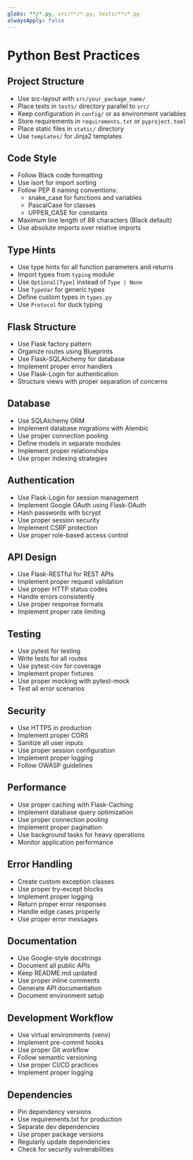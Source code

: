 ```yaml
---
globs: **/*.py, src/**/*.py, tests/**/*.py
alwaysApply: false
---
```


# Python Best Practices

## Project Structure

- Use src-layout with `src/your_package_name/`
- Place tests in `tests/` directory parallel to `src/`
- Keep configuration in `config/` or as environment variables
- Store requirements in `requirements.txt` or `pyproject.toml`
- Place static files in `static/` directory
- Use `templates/` for Jinja2 templates

## Code Style

- Follow Black code formatting
- Use isort for import sorting
- Follow PEP 8 naming conventions:
  - snake_case for functions and variables
  - PascalCase for classes
  - UPPER_CASE for constants
- Maximum line length of 88 characters (Black default)
- Use absolute imports over relative imports

## Type Hints

- Use type hints for all function parameters and returns
- Import types from `typing` module
- Use `Optional[Type]` instead of `Type | None`
- Use `TypeVar` for generic types
- Define custom types in `types.py`
- Use `Protocol` for duck typing

## Flask Structure

- Use Flask factory pattern
- Organize routes using Blueprints
- Use Flask-SQLAlchemy for database
- Implement proper error handlers
- Use Flask-Login for authentication
- Structure views with proper separation of concerns

## Database

- Use SQLAlchemy ORM
- Implement database migrations with Alembic
- Use proper connection pooling
- Define models in separate modules
- Implement proper relationships
- Use proper indexing strategies

## Authentication

- Use Flask-Login for session management
- Implement Google OAuth using Flask-OAuth
- Hash passwords with bcrypt
- Use proper session security
- Implement CSRF protection
- Use proper role-based access control

## API Design

- Use Flask-RESTful for REST APIs
- Implement proper request validation
- Use proper HTTP status codes
- Handle errors consistently
- Use proper response formats
- Implement proper rate limiting

## Testing

- Use pytest for testing
- Write tests for all routes
- Use pytest-cov for coverage
- Implement proper fixtures
- Use proper mocking with pytest-mock
- Test all error scenarios

## Security

- Use HTTPS in production
- Implement proper CORS
- Sanitize all user inputs
- Use proper session configuration
- Implement proper logging
- Follow OWASP guidelines

## Performance

- Use proper caching with Flask-Caching
- Implement database query optimization
- Use proper connection pooling
- Implement proper pagination
- Use background tasks for heavy operations
- Monitor application performance

## Error Handling

- Create custom exception classes
- Use proper try-except blocks
- Implement proper logging
- Return proper error responses
- Handle edge cases properly
- Use proper error messages

## Documentation

- Use Google-style docstrings
- Document all public APIs
- Keep README.md updated
- Use proper inline comments
- Generate API documentation
- Document environment setup

## Development Workflow

- Use virtual environments (venv)
- Implement pre-commit hooks
- Use proper Git workflow
- Follow semantic versioning
- Use proper CI/CD practices
- Implement proper logging

## Dependencies

- Pin dependency versions
- Use requirements.txt for production
- Separate dev dependencies
- Use proper package versions
- Regularly update dependencies
- Check for security vulnerabilities
